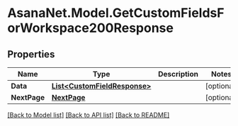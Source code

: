 # AsanaNet.Model.GetCustomFieldsForWorkspace200Response

## Properties

Name | Type | Description | Notes
------------ | ------------- | ------------- | -------------
**Data** | [**List&lt;CustomFieldResponse&gt;**](CustomFieldResponse.md) |  | [optional] 
**NextPage** | [**NextPage**](NextPage.md) |  | [optional] 

[[Back to Model list]](../README.md#documentation-for-models) [[Back to API list]](../README.md#documentation-for-api-endpoints) [[Back to README]](../README.md)

